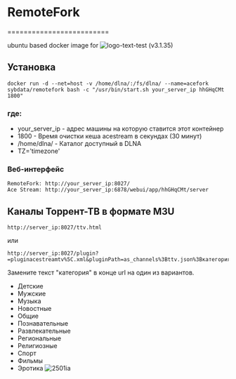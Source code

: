 # RemoteFork
=========================

ubuntu based docker image for ![logo-text-test](https://user-images.githubusercontent.com/24189833/36645710-3deca456-1a6d-11e8-8bf0-84f078703d8d.png) (v3.1.35)

## Установка
```
docker run -d --net=host -v /home/dlna/:/fs/dlna/ --name=acefork sybdata/remotefork bash -c "/usr/bin/start.sh your_server_ip hhGHqCMt 1800"
```

### где:
   * your_server_ip - адрес машины на которую ставится этот контейнер
   * 1800 - Время очистки кеша acestream в секундах (30 минут)
   * /home/dlna/ - Каталог доступный в DLNA
   * TZ='timezone'
   
### Веб-интерфейс
```
RemoteFork: http://your_server_ip:8027/
Ace Stream: http://your_server_ip:6878/webui/app/hhGHqCMt/server
```
## Каналы Торрент-ТВ в формате M3U
```
http://server_ip:8027/ttv.html 
```
или
```
http://server_ip:8027/plugin?=pluginacestreamtv%5C.xml&pluginPath=as_channels%3Bttv.json%3Bкатегория 
```
Замените текст "категория" в конце url на один из вариантов.

   * Детские
   * Мужские
   * Музыка
   * Новостные
   * Общие
   * Познавательные
   * Развлекательные
   * Региональные
   * Религиозные
   * Спорт
   * Фильмы
   * Эротика
![2501ia](https://user-images.githubusercontent.com/24189833/51752839-af61bc00-20b8-11e9-81e6-442cc2af3be9.gif)
